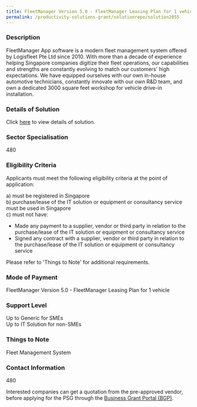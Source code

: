 ```yaml
---
title: FleetManager Version 5.0 - FleetManager Leasing Plan for 1 vehicle
permalink: /productivity-solutions-grant/solutionrepo/solution2055
---
```


### Description

FleetManager App software is a modern fleet management system offered by Logisfleet Pte Ltd since 2010. With more than a decade of experience helping Singapore companies digitize their fleet operations, our capabilities and strengths are constantly evolving to match our customers' high expectations. We have equipped ourselves with our own in-house automotive technicians, constantly innovate with our own R&D team, and own a dedicated 3000 square feet workshop for vehicle drive-in installation.

### Details of Solution

Click <a href='LOGISFLEET PTE LTD' target='_blank' rel='noopener'>here</a> to view details of solution.

### Sector Specialisation

 480 

### Eligibility Criteria

Applicants must meet the following eligibility criteria at the point of application:

a) must be registered in Singapore <br>
b) purchase/lease of the IT solution or equipment or consultancy service must be used in Singapore <br>
c) must not have:
- Made any payment to a supplier, vendor or third party in relation to the purchase/lease of the IT solution or equipment or consultancy service
- Signed any contract with a supplier, vendor or third party in relation to the purchase/lease of the IT solution or equipment or consultancy service

Please refer to 'Things to Note' for additional requirements.

### Mode of Payment
FleetManager Version 5.0 - FleetManager Leasing Plan for 1 vehicle

### Support Level
Up to Generic for SMEs <br>
Up to IT Solution for non-SMEs

### Things to Note
Fleet Management System

### Contact Information
480

Interested companies can get a quotation from the pre-approved vendor, before applying for the PSG through the <a target='_blank' rel='noopener' href='https://www.businessgrants.gov.sg/'>Business Grant Portal (BGP)</a>.
